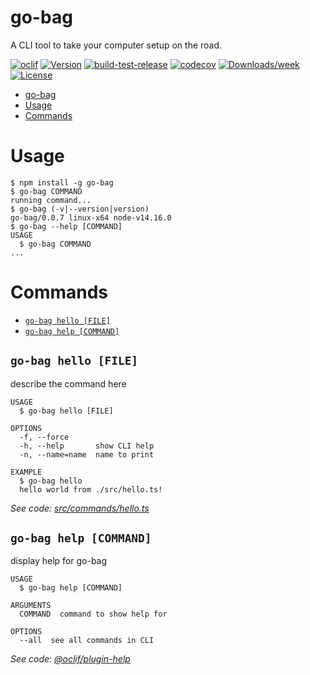 # go-bag

A CLI tool to take your computer setup on the road.

[![oclif](https://img.shields.io/badge/cli-oclif-brightgreen.svg)](https://oclif.io)
[![Version](https://img.shields.io/npm/v/go-bag.svg)](https://npmjs.org/package/go-bag)
[![build-test-release](https://github.com/manuphatak/go-bag/actions/workflows/build-test-release.yml/badge.svg)](https://github.com/manuphatak/go-bag/actions/workflows/build-test-release.yml)
[![codecov](https://codecov.io/gh/manuphatak/go-bag/branch/main/graph/badge.svg?token=A9695I83UH)](https://codecov.io/gh/manuphatak/go-bag)
[![Downloads/week](https://img.shields.io/npm/dw/go-bag.svg)](https://npmjs.org/package/go-bag)
[![License](https://img.shields.io/npm/l/go-bag.svg)](https://github.com/manuphatak/go-bag/blob/main/package.json)

<!-- toc -->

- [go-bag](#go-bag)
- [Usage](#usage)
- [Commands](#commands)
<!-- tocstop -->

# Usage

<!-- usage -->

```sh-session
$ npm install -g go-bag
$ go-bag COMMAND
running command...
$ go-bag (-v|--version|version)
go-bag/0.0.7 linux-x64 node-v14.16.0
$ go-bag --help [COMMAND]
USAGE
  $ go-bag COMMAND
...
```

<!-- usagestop -->

# Commands

<!-- commands -->

- [`go-bag hello [FILE]`](#go-bag-hello-file)
- [`go-bag help [COMMAND]`](#go-bag-help-command)

## `go-bag hello [FILE]`

describe the command here

```
USAGE
  $ go-bag hello [FILE]

OPTIONS
  -f, --force
  -h, --help       show CLI help
  -n, --name=name  name to print

EXAMPLE
  $ go-bag hello
  hello world from ./src/hello.ts!
```

_See code: [src/commands/hello.ts](https://github.com/manuphatak/go-bag/blob/v0.0.7/src/commands/hello.ts)_

## `go-bag help [COMMAND]`

display help for go-bag

```
USAGE
  $ go-bag help [COMMAND]

ARGUMENTS
  COMMAND  command to show help for

OPTIONS
  --all  see all commands in CLI
```

_See code: [@oclif/plugin-help](https://github.com/oclif/plugin-help/blob/v3.2.2/src/commands/help.ts)_

<!-- commandsstop -->
